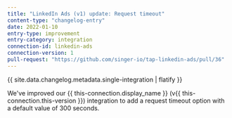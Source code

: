 ```yaml
---
title: "LinkedIn Ads (v1) update: Request timeout"
content-type: "changelog-entry"
date: 2022-01-10
entry-type: improvement
entry-category: integration
connection-id: linkedin-ads
connection-version: 1
pull-request: "https://github.com/singer-io/tap-linkedin-ads/pull/36"
---
```

{{ site.data.changelog.metadata.single-integration | flatify }}

We've improved our {{ this-connection.display_name }} (v{{ this-connection.this-version }}) integration to add a request timeout option with a default value of 300 seconds.